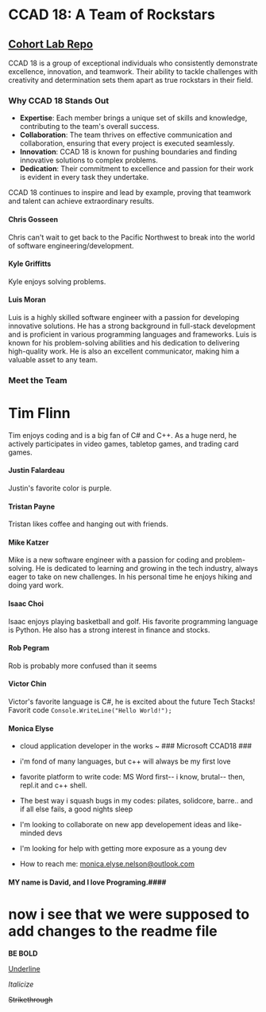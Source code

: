 # CCAD 18: A Team of Rockstars

## [Cohort Lab Repo](https://github.com/mssa-ccad18/ccad18)

CCAD 18 is a group of exceptional individuals who consistently demonstrate excellence, innovation, and teamwork. Their ability to tackle challenges with creativity and determination sets them apart as true rockstars in their field.

### Why CCAD 18 Stands Out
- **Expertise**: Each member brings a unique set of skills and knowledge, contributing to the team's overall success.
- **Collaboration**: The team thrives on effective communication and collaboration, ensuring that every project is executed seamlessly.
- **Innovation**: CCAD 18 is known for pushing boundaries and finding innovative solutions to complex problems.
- **Dedication**: Their commitment to excellence and passion for their work is evident in every task they undertake.

CCAD 18 continues to inspire and lead by example, proving that teamwork and talent can achieve extraordinary results.



#### Chris Gosseen ####
Chris can't wait to get back to the Pacific Northwest to break into the world of software engineering/development.  

#### Kyle Griffitts ####
Kyle enjoys solving problems. 



#### Luis Moran ####
Luis is a highly skilled software engineer with a passion for developing innovative solutions. He has a strong background
in full-stack development and is proficient in various programming languages and frameworks. Luis is known for his 
problem-solving abilities and his dedication to delivering high-quality work. He is also an excellent communicator, 
making him a valuable asset to any team.

### Meet the Team

# Tim Flinn
Tim enjoys coding and is a big fan of C# and C++. As a huge nerd, he actively participates in video games, tabletop games, and trading card games.


#### Justin Falardeau ####
Justin's favorite color is purple.


#### Tristan Payne #### 
Tristan likes coffee and hanging out with friends. 


#### Mike Katzer ####
Mike is a new software engineer with a passion for coding and problem-solving. He is dedicated to learning and growing in the tech industry, always eager to take on new challenges.
In his personal time he enjoys hiking and doing yard work.



#### Isaac Choi 
Isaac enjoys playing basketball and golf. His favorite programming language is Python. He also has a strong interest in finance and stocks.



#### Rob Pegram ####
Rob is probably more confused than it seems


#### Victor Chin ####
Victor's favorite language is C#, he is excited about the future Tech Stacks!
Favorit code `Console.WriteLine("Hello World!");`

#### Monica Elyse ####

- cloud application developer in the works ~ ### Microsoft CCAD18 ###

- i'm fond of many languages, but c++ will always be my first love

- favorite platform to write code: MS Word first-- i know, brutal-- then, repl.it and c++ shell.

- The best way i squash bugs in my codes: pilates, solidcore, barre.. and if all else fails, a good nights sleep

- I'm looking to collaborate on new app developement ideas and like-minded devs

- I'm looking for help with getting more exposure as a young dev

- How to reach me: monica.elyse.nelson@outlook.com



#### MY name is David, and I love Programing.####



# now i see that we  were supposed to add changes to the readme file

**BE BOLD**

<ins>Underline</ins>

*Italicize*

~~Strikethrough~~



